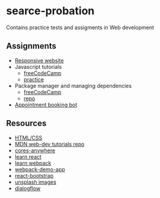 # searce-probation

Contains practice tests and assigments in Web development

## Assignments

- [Responsive website](https://vivekvardhanadepu.github.io/searce-probation/)
- Javascript tutorials
  - [freeCodeCamp](https://www.freecodecamp.org/fcc13f1362b-b701-43c3-9838-4139276bba1d)
  - [practice](JS)
- Package manager and managing dependencies
  - [freeCodeCamp](https://www.freecodecamp.org/fcc13f1362b-b701-43c3-9838-4139276bba1d)
  - [repo](https://boilerplate-npm-1.vivekvicky1.repl.co)
- [Appointment booking bot](https://bot.dialogflow.com/b6a794c6-4720-483a-90e7-4a4da8b60ef3)

## Resources

- [HTML/CSS](https://developer.mozilla.org/en-US/docs/Learn/CSS)
- [MDN web-dev tutorials repo](https://github.com/mdn/learning-area)
- [cores-anywhere](https://github.com/Rob--W/cors-anywhere)
- [learn react](https://www.youtube.com/watch?v=CI2kX2EFhWc)
- [learn webpack](https://www.youtube.com/watch?v=MpGLUVbqoYQ)
- [webpack-demo-app](https://github.com/Colt/webpack-demo-app)
- [react-bootstrap](https://react-bootstrap.github.io/)
- [unsplash images](https://source.unsplash.com/)
- [dialogflow](https://www.youtube.com/playlist?list=PLIivdWyY5sqK5SM34zbkitWLOV-b3V40B)
